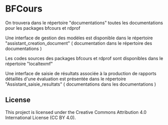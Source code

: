 # BFCours

On trouvera dans le répertoire "documentations" toutes les documentations pour les packages bfcours et rdprof

Une interface de gestion des modèles est disponible dans le répertoire "assistant_creation_document" ( documentation dans le répertoire des documentations )

Les codes sources des packages bfcours et rdprof sont disponibles dans le répertoire "localtexmf"

Une interface de saisie de résultats associée à la production de rapports détaillés d'une évaluation est présentée dans le répertoire "Assistant_saisie_resultats" ( documentations dans les documentations )

## License

This project is licensed under the Creative Commons Attribution 4.0 International License (CC BY 4.0).



